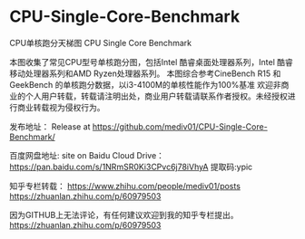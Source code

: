 # CPU-Single-Core-Benchmark
CPU单核跑分天梯图
CPU Single Core Benchmark

本图收集了常见CPU型号单核跑分图，包括Intel 酷睿桌面处理器系列，Intel 酷睿移动处理器系列和AMD Ryzen处理器系列。
本图综合参考CineBench R15 和 GeekBench 的单核跑分数据，以i3-4100M的单核性能作为100%基准
欢迎非商业的个人用户转载，转载请注明出处，商业用户转载请联系作者授权。未经授权进行商业转载视为侵权行为。


发布地址：
Release at 
https://github.com/mediv01/CPU-Single-Core-Benchmark/

百度网盘地址:
site on Baidu Cloud Drive：
https://pan.baidu.com/s/1NRmSR0Ki3CPvc6j78iVhyA    提取码:ypic 

知乎专栏转载：
https://www.zhihu.com/people/mediv01/posts
https://zhuanlan.zhihu.com/p/60979503

因为GITHUB上无法评论，有任何建议欢迎到我的知乎专栏提出。
https://zhuanlan.zhihu.com/p/60979503
